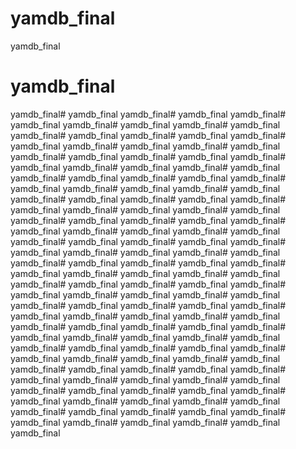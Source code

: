 # yamdb_final
yamdb_final
# yamdb_final
yamdb_final# yamdb_final
yamdb_final# yamdb_final
yamdb_final# yamdb_final
yamdb_final# yamdb_final
yamdb_final# yamdb_final
yamdb_final# yamdb_final
yamdb_final# yamdb_final
yamdb_final# yamdb_final
yamdb_final# yamdb_final
yamdb_final# yamdb_final
yamdb_final# yamdb_final
yamdb_final# yamdb_final
yamdb_final# yamdb_final
yamdb_final# yamdb_final
yamdb_final# yamdb_final
yamdb_final# yamdb_final
yamdb_final# yamdb_final
yamdb_final# yamdb_final
yamdb_final# yamdb_final
yamdb_final# yamdb_final
yamdb_final# yamdb_final
yamdb_final# yamdb_final
yamdb_final# yamdb_final
yamdb_final# yamdb_final
yamdb_final# yamdb_final
yamdb_final# yamdb_final
yamdb_final# yamdb_final
yamdb_final# yamdb_final
yamdb_final# yamdb_final
yamdb_final# yamdb_final
yamdb_final# yamdb_final
yamdb_final# yamdb_final
yamdb_final# yamdb_final
yamdb_final# yamdb_final
yamdb_final# yamdb_final
yamdb_final# yamdb_final
yamdb_final# yamdb_final
yamdb_final# yamdb_final
yamdb_final# yamdb_final
yamdb_final# yamdb_final
yamdb_final# yamdb_final
yamdb_final# yamdb_final
yamdb_final# yamdb_final
yamdb_final# yamdb_final
yamdb_final# yamdb_final
yamdb_final# yamdb_final
yamdb_final# yamdb_final
yamdb_final# yamdb_final
yamdb_final# yamdb_final
yamdb_final# yamdb_final
yamdb_final# yamdb_final
yamdb_final# yamdb_final
yamdb_final# yamdb_final
yamdb_final# yamdb_final
yamdb_final# yamdb_final
yamdb_final# yamdb_final
yamdb_final# yamdb_final
yamdb_final# yamdb_final
yamdb_final# yamdb_final
yamdb_final# yamdb_final
yamdb_final# yamdb_final
yamdb_final# yamdb_final
yamdb_final# yamdb_final
yamdb_final# yamdb_final
yamdb_final# yamdb_final
yamdb_final# yamdb_final
yamdb_final# yamdb_final
yamdb_final# yamdb_final
yamdb_final# yamdb_final
yamdb_final# yamdb_final
yamdb_final# yamdb_final
yamdb_final# yamdb_final
yamdb_final# yamdb_final
yamdb_final# yamdb_final
yamdb_final# yamdb_final
yamdb_final